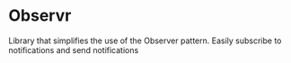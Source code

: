 # Observr
Library that simplifies the use of the Observer pattern. Easily subscribe to notifications and send notifications
